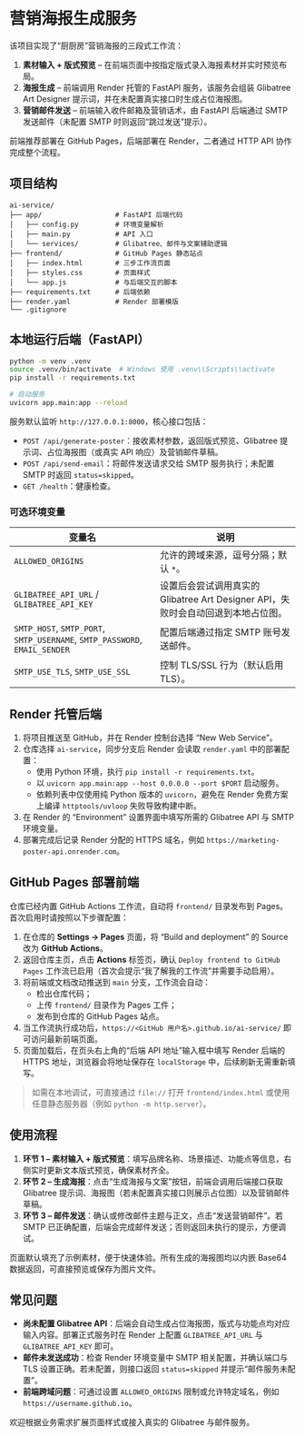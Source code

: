 # 营销海报生成服务

该项目实现了“厨厨房”营销海报的三段式工作流：

1. **素材输入 + 版式预览** – 在前端页面中按指定版式录入海报素材并实时预览布局。
2. **海报生成** – 前端调用 Render 托管的 FastAPI 服务，该服务会组装 Glibatree Art Designer 提示词，并在未配置真实接口时生成占位海报图。
3. **营销邮件发送** – 前端输入收件邮箱及营销话术，由 FastAPI 后端通过 SMTP 发送邮件（未配置 SMTP 时则返回“跳过发送”提示）。

前端推荐部署在 GitHub Pages，后端部署在 Render，二者通过 HTTP API 协作完成整个流程。

## 项目结构

```
ai-service/
├── app/                  # FastAPI 后端代码
│   ├── config.py         # 环境变量解析
│   ├── main.py           # API 入口
│   └── services/         # Glibatree、邮件与文案辅助逻辑
├── frontend/             # GitHub Pages 静态站点
│   ├── index.html        # 三步工作流页面
│   ├── styles.css        # 页面样式
│   └── app.js            # 与后端交互的脚本
├── requirements.txt      # 后端依赖
├── render.yaml           # Render 部署模版
└── .gitignore
```

## 本地运行后端（FastAPI）

```bash
python -m venv .venv
source .venv/bin/activate  # Windows 使用 .venv\\Scripts\\activate
pip install -r requirements.txt

# 启动服务
uvicorn app.main:app --reload
```

服务默认监听 `http://127.0.0.1:8000`，核心接口包括：

- `POST /api/generate-poster`：接收素材参数，返回版式预览、Glibatree 提示词、占位海报图（或真实 API 响应）及营销邮件草稿。
- `POST /api/send-email`：将邮件发送请求交给 SMTP 服务执行；未配置 SMTP 时返回 `status=skipped`。
- `GET /health`：健康检查。

### 可选环境变量

| 变量名 | 说明 |
| --- | --- |
| `ALLOWED_ORIGINS` | 允许的跨域来源，逗号分隔；默认 `*`。|
| `GLIBATREE_API_URL` / `GLIBATREE_API_KEY` | 设置后会尝试调用真实的 Glibatree Art Designer API，失败时会自动回退到本地占位图。|
| `SMTP_HOST`, `SMTP_PORT`, `SMTP_USERNAME`, `SMTP_PASSWORD`, `EMAIL_SENDER` | 配置后端通过指定 SMTP 账号发送邮件。|
| `SMTP_USE_TLS`, `SMTP_USE_SSL` | 控制 TLS/SSL 行为（默认启用 TLS）。|

## Render 托管后端

1. 将项目推送至 GitHub，并在 Render 控制台选择 “New Web Service”。
2. 仓库选择 `ai-service`，同步分支后 Render 会读取 `render.yaml` 中的部署配置：
   - 使用 Python 环境，执行 `pip install -r requirements.txt`。
   - 以 `uvicorn app.main:app --host 0.0.0.0 --port $PORT` 启动服务。
   - 依赖列表中仅使用纯 Python 版本的 `uvicorn`，避免在 Render 免费方案上编译 `httptools/uvloop` 失败导致构建中断。
3. 在 Render 的 “Environment” 设置界面中填写所需的 Glibatree API 与 SMTP 环境变量。
4. 部署完成后记录 Render 分配的 HTTPS 域名，例如 `https://marketing-poster-api.onrender.com`。

## GitHub Pages 部署前端

仓库已经内置 GitHub Actions 工作流，自动将 `frontend/` 目录发布到 Pages。首次启用时请按照以下步骤配置：

1. 在仓库的 **Settings → Pages** 页面，将 “Build and deployment” 的 Source 改为 **GitHub Actions**。
2. 返回仓库主页，点击 **Actions** 标签页，确认 `Deploy frontend to GitHub Pages` 工作流已启用（首次会提示“我了解我的工作流”并需要手动启用）。
3. 将前端或文档改动推送到 `main` 分支，工作流会自动：
   - 检出仓库代码；
   - 上传 `frontend/` 目录作为 Pages 工件；
   - 发布到仓库的 GitHub Pages 站点。
4. 当工作流执行成功后，`https://<GitHub 用户名>.github.io/ai-service/` 即可访问最新前端页面。
5. 页面加载后，在页头右上角的“后端 API 地址”输入框中填写 Render 后端的 HTTPS 地址，浏览器会将地址保存在 `localStorage` 中，后续刷新无需重新填写。

> 如需在本地调试，可直接通过 `file://` 打开 `frontend/index.html` 或使用任意静态服务器（例如 `python -m http.server`）。

## 使用流程

1. **环节 1 – 素材输入 + 版式预览**：填写品牌名称、场景描述、功能点等信息，右侧实时更新文本版式预览，确保素材齐全。
2. **环节 2 – 生成海报**：点击“生成海报与文案”按钮，前端会调用后端接口获取 Glibatree 提示词、海报图（若未配置真实接口则展示占位图）以及营销邮件草稿。
3. **环节 3 – 邮件发送**：确认或修改邮件主题与正文，点击“发送营销邮件”。若 SMTP 已正确配置，后端会完成邮件发送；否则返回未执行的提示，方便调试。

页面默认填充了示例素材，便于快速体验。所有生成的海报图均以内嵌 Base64 数据返回，可直接预览或保存为图片文件。

## 常见问题

- **尚未配置 Glibatree API**：后端会自动生成占位海报图，版式与功能点均对应输入内容。部署正式服务时在 Render 上配置 `GLIBATREE_API_URL` 与 `GLIBATREE_API_KEY` 即可。  
- **邮件未发送成功**：检查 Render 环境变量中 SMTP 相关配置，并确认端口与 TLS 设置正确。若未配置，则接口返回 `status=skipped` 并提示“邮件服务未配置”。
- **前端跨域问题**：可通过设置 `ALLOWED_ORIGINS` 限制或允许特定域名，例如 `https://username.github.io`。

欢迎根据业务需求扩展页面样式或接入真实的 Glibatree 与邮件服务。
